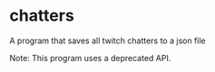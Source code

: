 # chatters
A program that saves all twitch chatters to a json file

Note: This program uses a deprecated API.
